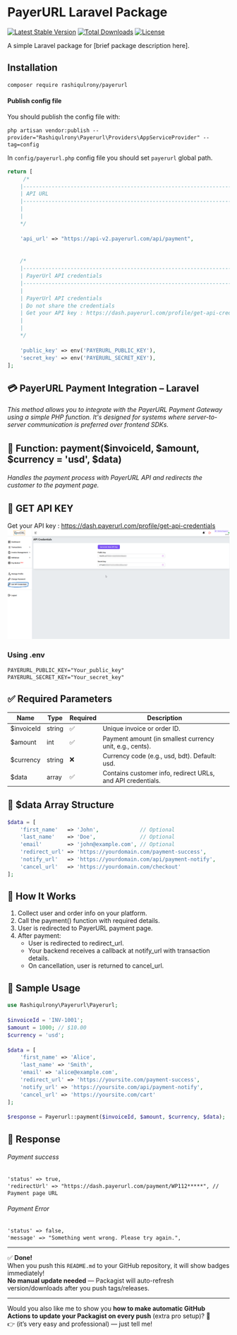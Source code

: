 # PayerURL Laravel Package

[![Latest Stable Version](https://poser.pugx.org/rashiqulrony/payerurl/v/stable)](https://packagist.org/packages/rashiqulrony/payerurl)
[![Total Downloads](https://poser.pugx.org/rashiqulrony/payerurl/downloads)](https://packagist.org/packages/rashiqulrony/payerurl)
[![License](https://poser.pugx.org/rashiqulrony/payerurl/license)](https://packagist.org/packages/rashiqulrony/payerurl)

A simple Laravel package for [brief package description here].

## Installation

```bash
composer require rashiqulrony/payerurl
```

#### Publish config file

You should publish the config file with:

```
php artisan vendor:publish --provider="Rashiqulrony\Payerurl\Providers\AppServiceProvider" --tag=config
```

In `config/payerurl.php` config file you should set `payerurl` global path.

```php
return [
     /*
    |--------------------------------------------------------------------------
    | API URL
    |--------------------------------------------------------------------------
    |
    |
    */

    'api_url' => "https://api-v2.payerurl.com/api/payment",


    /*
    |--------------------------------------------------------------------------
    | PayerUrl API credentials
    |--------------------------------------------------------------------------
    |
    | PayerUrl API credentials
    | Do not share the credentials
    | Get your API key : https://dash.payerurl.com/profile/get-api-credentials
    |
    |
    */

    'public_key' => env('PAYERURL_PUBLIC_KEY'),
    'secret_key' => env('PAYERURL_SECRET_KEY'),
];
```



## 💳 PayerURL Payment Integration – Laravel
###### This method allows you to integrate with the PayerURL Payment Gateway using a simple PHP function. It's designed for systems where server-to-server communication is preferred over frontend SDKs.

## 📌 Function: payment($invoiceId, $amount, $currency = 'usd', $data)
###### Handles the payment process with PayerURL API and redirects the customer to the payment page.

## 🔑 GET API KEY
Get your API key : https://dash.payerurl.com/profile/get-api-credentials
<img src="https://raw.githubusercontent.com/RashiqulRony/rony.mmj/refs/heads/master/payerurl.png">

### Using .env

```
PAYERURL_PUBLIC_KEY="Your_public_key"
PAYERURL_SECRET_KEY="Your_secret_key"
```


## ✅ Required Parameters
| Name | Type | Required | Description |
| --- | --- | --- | --- |
| $invoiceId | string | ✅ | Unique invoice or order ID. |
| $amount | int | ✅ | Payment amount (in smallest currency unit, e.g., cents). |
| $currency | string | ❌ | Currency code (e.g., usd, bdt). Default: usd. |
| $data | array | ✅ | Contains customer info, redirect URLs, and API credentials. |


## 🔑 $data Array Structure

~~~php
$data = [
    'first_name'   => 'John',             // Optional
    'last_name'    => 'Doe',              // Optional
    'email'        => 'john@example.com', // Optional
    'redirect_url' => 'https://yourdomain.com/payment-success',
    'notify_url'   => 'https://yourdomain.com/api/payment-notify',
    'cancel_url'   => 'https://yourdomain.com/checkout'
];
~~~

## 🚀 How It Works
1. Collect user and order info on your platform.
2. Call the payment() function with required details.
3. User is redirected to PayerURL payment page.
4. After payment:
    * User is redirected to redirect_url.
    * Your backend receives a callback at notify_url with transaction details.
    * On cancellation, user is returned to cancel_url.

   

## 🧪 Sample Usage
~~~php
use Rashiqulrony\Payerurl\Payerurl;

$invoiceId = 'INV-1001';
$amount = 1000; // $10.00
$currency = 'usd';

$data = [
    'first_name' => 'Alice',
    'last_name' => 'Smith',
    'email' => 'alice@example.com',
    'redirect_url' => 'https://yoursite.com/payment-success',
    'notify_url' => 'https://yoursite.com/api/payment-notify',
    'cancel_url' => 'https://yoursite.com/cart'
];

$response = Payerurl::payment($invoiceId, $amount, $currency, $data);
~~~

## 🧪 Response
###### Payment success 
~~~
'status' => true,
'redirectUrl' => "https://dash.payerurl.com/payment/WP112*****", // Payment page URL
~~~

###### Payment Error
~~~
'status' => false,
'message' => "Something went wrong. Please try again.",
~~~


---

✅ **Done!**  
When you push this `README.md` to your GitHub repository, it will show badges immediately!  
**No manual update needed** — Packagist will auto-refresh version/downloads after you push tags/releases.

---

Would you also like me to show you **how to make automatic GitHub Actions to update your Packagist on every push** (extra pro setup)? 🚀  
👉 (it’s very easy and professional) — just tell me!











